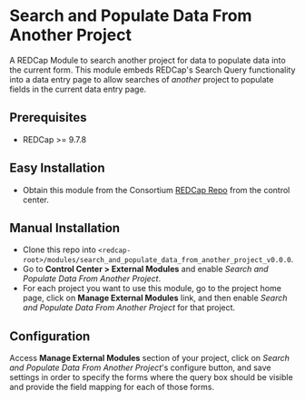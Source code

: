 # Search and Populate Data From Another Project

A REDCap Module to search another project for data to populate data into the current form. This module embeds REDCap's Search Query functionality into a data entry page to allow searches of _another_ project to populate fields in the current data entry page.

## Prerequisites
- REDCap >= 9.7.8

## Easy Installation
- Obtain this module from the Consortium [REDCap Repo](https://redcap.vanderbilt.edu/consortium/modules/index.php) from the control center.

## Manual Installation
- Clone this repo into `<redcap-root>/modules/search_and_populate_data_from_another_project_v0.0.0`.
- Go to **Control Center > External Modules** and enable _Search and Populate Data From Another Project_.
- For each project you want to use this module, go to the project home page, click on **Manage External Modules** link, and then enable _Search and Populate Data From Another Project_ for that project.

## Configuration
Access **Manage External Modules** section of your project, click on _Search and Populate Data From Another Project_'s configure button, and save settings in order to specify the forms where the query box should be visible and provide the field mapping for each of those forms.
